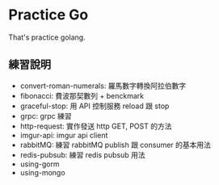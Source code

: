 # Practice Go

That's practice golang.

## 練習說明

- convert-roman-numerals: 羅馬數字轉換阿拉伯數字
- fibonacci: 費波那契數列 + benckmark
- graceful-stop: 用 API 控制服務 reload 跟 stop
- grpc: grpc 練習
- http-request: 實作發送 http GET, POST 的方法
- imgur-api: imgur api client
- rabbitMQ: 練習 rabbitMQ publish 跟 consumer 的基本用法
- redis-pubsub: 練習 redis pubsub 用法
- using-gorm
- using-mongo
